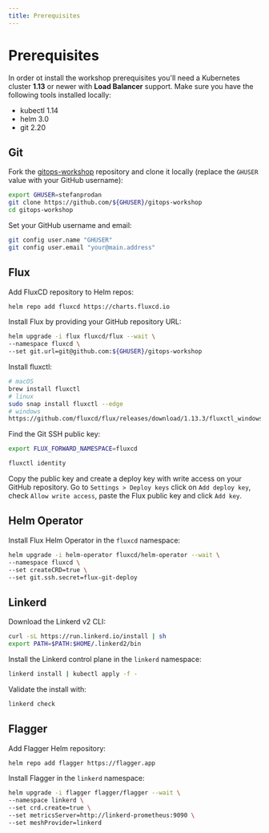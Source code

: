 ```yaml
---
title: Prerequisites
---
```


# Prerequisites

In order ot install the workshop prerequisites you'll need a Kubernetes cluster **1.13**
or newer with **Load Balancer** support.
Make sure you have the following tools installed locally:
* kubectl 1.14
* helm 3.0
* git 2.20

## Git

Fork the [gitops-workshop](https://github.com/stefanprodan/gitops-workshop) repository
and clone it locally (replace the `GHUSER` value with your GitHub username):

```sh
export GHUSER=stefanprodan
git clone https://github.com/${GHUSER}/gitops-workshop
cd gitops-workshop
```

Set your GitHub username and email:

```sh
git config user.name "GHUSER"
git config user.email "your@main.address"
```

## Flux

Add FluxCD repository to Helm repos:

```sh
helm repo add fluxcd https://charts.fluxcd.io
```

Install Flux by providing your GitHub repository URL:

```sh
helm upgrade -i flux fluxcd/flux --wait \
--namespace fluxcd \
--set git.url=git@github.com:${GHUSER}/gitops-workshop
```

Install fluxctl:

```sh
# macOS
brew install fluxctl
# linux
sudo snap install fluxctl --edge
# windows
https://github.com/fluxcd/flux/releases/download/1.13.3/fluxctl_windows_amd64
```

Find the Git SSH public key:

```sh
export FLUX_FORWARD_NAMESPACE=fluxcd

fluxctl identity
```

Copy the public key and create a deploy key with write access on your GitHub repository.
Go to `Settings > Deploy keys` click on `Add deploy key`, check `Allow write access`,
paste the Flux public key and click `Add key`.

## Helm Operator

Install Flux Helm Operator in the `fluxcd` namespace:

```sh
helm upgrade -i helm-operator fluxcd/helm-operator --wait \
--namespace fluxcd \
--set createCRD=true \
--set git.ssh.secret=flux-git-deploy
```

## Linkerd

Download the Linkerd v2 CLI:

```sh
curl -sL https://run.linkerd.io/install | sh
export PATH=$PATH:$HOME/.linkerd2/bin
```

Install the Linkerd control plane in the `linkerd` namespace:

```sh
linkerd install | kubectl apply -f -
```

Validate the install with:

```sh
linkerd check
```

## Flagger

Add Flagger Helm repository:

```sh
helm repo add flagger https://flagger.app
```

Install Flagger in the `linkerd` namespace:

```sh
helm upgrade -i flagger flagger/flagger --wait \
--namespace linkerd \
--set crd.create=true \
--set metricsServer=http://linkerd-prometheus:9090 \
--set meshProvider=linkerd
```
